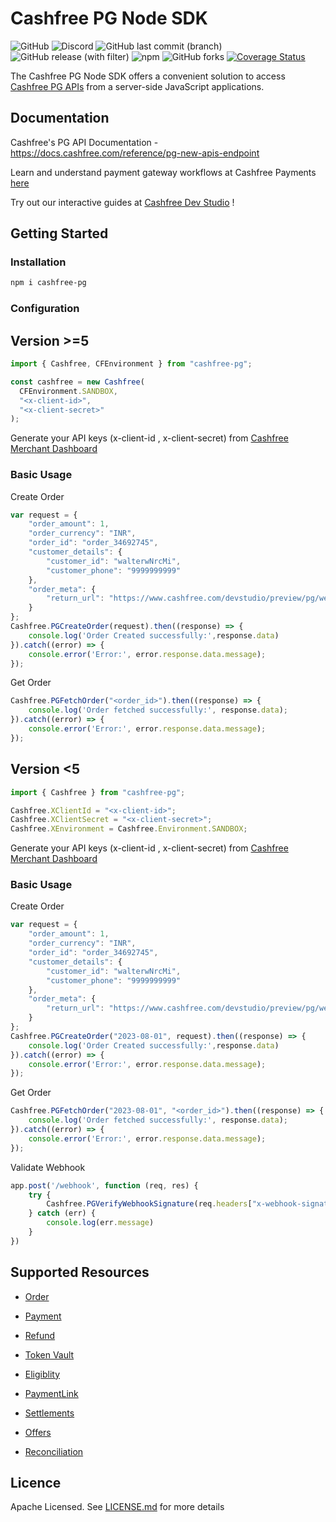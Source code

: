 # Cashfree PG Node SDK
![GitHub](https://img.shields.io/github/license/cashfree/cashfree-pg-sdk-nodejs) ![Discord](https://img.shields.io/discord/931125665669972018?label=discord) ![GitHub last commit (branch)](https://img.shields.io/github/last-commit/cashfree/cashfree-pg-sdk-nodejs/main) ![GitHub release (with filter)](https://img.shields.io/github/v/release/cashfree/cashfree-pg-sdk-nodejs?label=latest) ![npm](https://img.shields.io/npm/v/cashfree-pg) ![GitHub forks](https://img.shields.io/github/forks/cashfree/cashfree-pg-sdk-nodejs) [![Coverage Status](https://coveralls.io/repos/github/cashfree/cashfree-pg-sdk-nodejs/badge.svg?branch=)](https://coveralls.io/github/cashfree/cashfree-pg-sdk-nodejs?branch=main)

The Cashfree PG Node SDK offers a convenient solution to access [Cashfree PG APIs](https://docs.cashfree.com/reference/pg-new-apis-endpoint) from a server-side JavaScript  applications. 



## Documentation

Cashfree's PG API Documentation - https://docs.cashfree.com/reference/pg-new-apis-endpoint

Learn and understand payment gateway workflows at Cashfree Payments [here](https://docs.cashfree.com/docs/payment-gateway)

Try out our interactive guides at [Cashfree Dev Studio](https://www.cashfree.com/devstudio) !

## Getting Started

### Installation
```bash
npm i cashfree-pg
```
### Configuration

## Version >=5

```js 
import { Cashfree, CFEnvironment } from "cashfree-pg";

const cashfree = new Cashfree(
  CFEnvironment.SANDBOX,
  "<x-client-id>",
  "<x-client-secret>"
);
```

Generate your API keys (x-client-id , x-client-secret) from [Cashfree Merchant Dashboard](https://merchant.cashfree.com/merchants/login)

### Basic Usage
Create Order
```javascript
var request = {
    "order_amount": 1,
    "order_currency": "INR",
    "order_id": "order_34692745",
    "customer_details": {
        "customer_id": "walterwNrcMi",
        "customer_phone": "9999999999"
    },
    "order_meta": {
        "return_url": "https://www.cashfree.com/devstudio/preview/pg/web/checkout?order_id={order_id}"
    }
};
Cashfree.PGCreateOrder(request).then((response) => {
    console.log('Order Created successfully:',response.data)
}).catch((error) => {
    console.error('Error:', error.response.data.message);
});
```

Get Order
```javascript
Cashfree.PGFetchOrder("<order_id>").then((response) => {
    console.log('Order fetched successfully:', response.data);
}).catch((error) => {
    console.error('Error:', error.response.data.message);
});
```

## Version <5

```javascript 
import { Cashfree } from "cashfree-pg"; 

Cashfree.XClientId = "<x-client-id>";
Cashfree.XClientSecret = "<x-client-secret>";
Cashfree.XEnvironment = Cashfree.Environment.SANDBOX;
```

Generate your API keys (x-client-id , x-client-secret) from [Cashfree Merchant Dashboard](https://merchant.cashfree.com/merchants/login)

### Basic Usage
Create Order
```javascript
var request = {
    "order_amount": 1,
    "order_currency": "INR",
    "order_id": "order_34692745",
    "customer_details": {
        "customer_id": "walterwNrcMi",
        "customer_phone": "9999999999"
    },
    "order_meta": {
        "return_url": "https://www.cashfree.com/devstudio/preview/pg/web/checkout?order_id={order_id}"
    }
};
Cashfree.PGCreateOrder("2023-08-01", request).then((response) => {
    console.log('Order Created successfully:',response.data)
}).catch((error) => {
    console.error('Error:', error.response.data.message);
});
```

Get Order
```javascript
Cashfree.PGFetchOrder("2023-08-01", "<order_id>").then((response) => {
    console.log('Order fetched successfully:', response.data);
}).catch((error) => {
    console.error('Error:', error.response.data.message);
});
```

Validate Webhook
```javascript
app.post('/webhook', function (req, res) {
    try {
        Cashfree.PGVerifyWebhookSignature(req.headers["x-webhook-signature"], req.rawBody, req.headers["x-webhook-timestamp"]))
    } catch (err) {
        console.log(err.message)
    }
})
```

## Supported Resources

- [Order](docs/Orders.md)

- [Payment](docs/Payments.md)

- [Refund](docs/Refunds.md)

- [Token Vault](docs/TokenVault.md)

- [Eligiblity](docs/Eligibility.md)

- [PaymentLink](docs/PaymentLink.md)

- [Settlements](docs/Settlements.md)

- [Offers](docs/Offers.md)

- [Reconciliation](docs/Reconciliation.md)

## Licence

Apache Licensed. See [LICENSE.md](LICENSE.md) for more details
